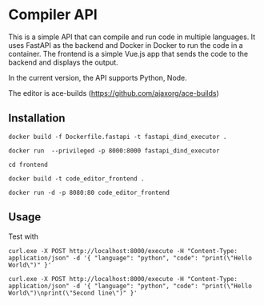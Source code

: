 # Compiler API
This is a simple API that can compile and run code in multiple languages. It uses FastAPI as the backend and Docker in Docker to run the code in a container. The frontend is a simple Vue.js app that sends the code to the backend and displays the output.

In the current version, the API supports Python, Node.

The editor is ace-builds (https://github.com/ajaxorg/ace-builds)

## Installation
```
docker build -f Dockerfile.fastapi -t fastapi_dind_executor .

docker run  --privileged -p 8000:8000 fastapi_dind_executor

cd frontend

docker build -t code_editor_frontend .

docker run -d -p 8080:80 code_editor_frontend
```

## Usage
Test with 
```
curl.exe -X POST http://localhost:8000/execute -H "Content-Type: application/json" -d '{ "language": "python", "code": "print(\"Hello World\")" }'
```
```
curl.exe -X POST http://localhost:8000/execute -H "Content-Type: application/json" -d '{ "language": "python", "code": "print(\"Hello World\")\nprint(\"Second line\")" }'
```

